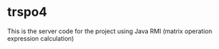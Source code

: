 # trspo4
This is the server code for the project using Java RMI (matrix operation expression calculation)
